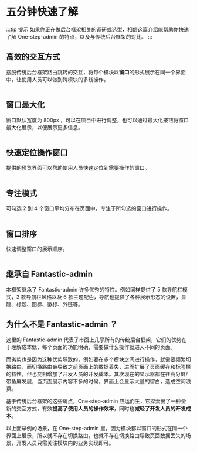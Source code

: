 # 五分钟快速了解

:::tip 提示
如果你正在做后台框架相关的调研或选型，相信这篇介绍能帮助你快速了解 One-step-admin 的特点，以及与传统后台框架的对比。
:::

## 高效的交互方式

摆脱传统后台框架路由跳转的交互，将每个模块以**窗口**的形式展示在同一个界面中，让使用人员可以做到跨模块的多线操作。

<p><img :src="$withBase('/intro-1.gif')" /></p>

## 窗口最大化

窗口默认宽度为 800px ，可以在项目中进行调整，也可以通过最大化按钮将窗口最大化展示，以便展示更多信息。

<p><img :src="$withBase('/intro-2.gif')" /></p>

## 快速定位操作窗口

提供的预览界面可以帮助使用人员快速定位到需要操作的窗口。

<p><img :src="$withBase('/intro-3.gif')" /></p>

## 专注模式

可勾选 2 到 4 个窗口平均分布在页面中，专注于所勾选的窗口进行操作。

<p><img :src="$withBase('/intro-4.gif')" /></p>

## 窗口排序

快速调整窗口的展示顺序。

<p><img :src="$withBase('/intro-5.gif')" /></p>

## 继承自 Fantastic-admin

本框架继承了 Fantastic-admin 许多优秀的特性。例如同样提供了 5 款导航栏模式，3 款导航栏风格以及 6 款主题配色，导航也提供了各种展示形态的设置，显隐、标题、图标、徽标、外链等。

## 为什么不是 Fantastic-admin ？

这里的 Fantastic-admin 代表了市面上几乎所有的传统后台框架，它们的优势在于理解成本低，每个页面的功能明确，需要做什么操作就进入不同的页面。

而劣势也是因为这种优势导致的，例如要在多个模块之间进行操作，就需要频繁切换路由，而切换路由会导致之前页面上的数据丢失，进而扩展了页面缓存和标签栏的特性，但也变相增加了开发人员的开发成本。其次现在的显示器都在往高分屏/带鱼屏发展，当页面展示内容不多的时候，界面上会显示大量的留白，造成空间浪费。

基于传统后台框架的这些痛点，One-step-admin 应运而生，它探索出了一种全新的交互方式，有效**提高了使用人员的操作效率**，同时也**减轻了开发人员的开发成本**。

以上面举例的场景，在 One-step-admin 里，因为模块都以窗口的形式在同一个界面上展示，所以就不存在切换路由，也就不存在切换路由导致页面数据丢失的场景，开发人员只需关注模块内的业务实现即可。